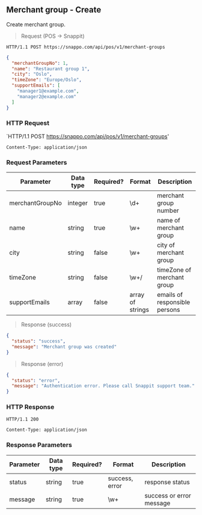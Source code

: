 ## Merchant group - Create

Create merchant group.

> Request (POS -> Snappit)

```
HTTP/1.1 POST https://snappo.com/api/pos/v1/merchant-groups
```

```json
{
  "merchantGroupNo": 1,
  "name": "Restaurant group 1",
  "city": "Oslo",
  "timeZone": "Europe/Oslo",
  "supportEmails": [
    "manager1@example.com", 
    "manager2@example.com" 
  ]
}
```

### HTTP Request

`HTTP/1.1 POST https://snappo.com/api/pos/v1/merchant-groups'

`Content-Type: application/json`

### Request Parameters

Parameter | Data type | Required? | Format | Description
--------- | --------- | --------- | ------ | -----------
merchantGroupNo | integer | true | \d+ | merchant group number
name | string | true | \w+ | name of merchant group
city | string | false | \w+ | city of merchant group
timeZone | string | false | \w+\/ | timeZone of merchant group
supportEmails | array | false | array of strings | emails of responsible persons

> Response (success)

```json
{
  "status": "success",
  "message": "Merchant group was created"
}
```

> Response (error)

```json
{
  "status": "error",
  "message": "Authentication error. Please call Snappit support team."
}
```

### HTTP Response

`HTTP/1.1 200`

`Content-Type: application/json`

### Response Parameters

Parameter | Data type | Required? | Format | Description
--------- | --------- | --------- | ------ | -----------
status | string | true | success, error | response status
message | string | true | \w+ | success or error message
